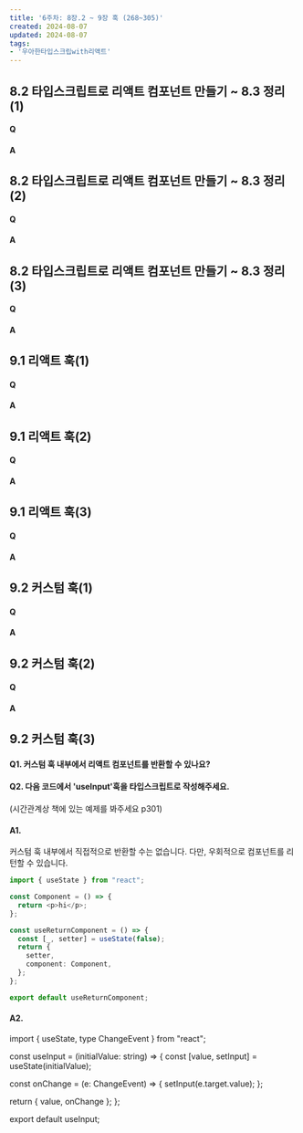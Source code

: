```yaml
---
title: '6주차: 8장.2 ~ 9장 훅 (268~305)'
created: 2024-08-07
updated: 2024-08-07
tags:
- '우아한타입스크립with리액트'
---
```


## 8.2 타입스크립트로 리액트 컴포넌트 만들기 ~ 8.3 정리(1)

#### Q


#### A


## 8.2 타입스크립트로 리액트 컴포넌트 만들기 ~ 8.3 정리(2)

#### Q


#### A


## 8.2 타입스크립트로 리액트 컴포넌트 만들기 ~ 8.3 정리(3)

#### Q


#### A


## 9.1 리액트 훅(1)

#### Q


#### A


## 9.1 리액트 훅(2)

#### Q


#### A


## 9.1 리액트 훅(3)

#### Q


#### A


## 9.2 커스텀 훅(1)

#### Q


#### A


## 9.2 커스텀 훅(2)

#### Q


#### A


## 9.2 커스텀 훅(3)

#### Q1. 커스텀 훅 내부에서 리액트 컴포넌트를 반환할 수 있나요?
#### Q2. 다음 코드에서 'useInput'훅을 타입스크립트로 작성해주세요.
(시간관계상 책에 있는 예제를 봐주세요 p301)


#### A1. 

커스텀 훅 내부에서 직접적으로 반환할 수는 없습니다.
다만, 우회적으로 컴포넌트를 리턴할 수 있습니다.

```ts
import { useState } from "react";

const Component = () => {
  return <p>hi</p>;
};

const useReturnComponent = () => {
  const [_, setter] = useState(false);
  return {
    setter,
    component: Component,
  };
};

export default useReturnComponent;
```

#### A2.

import { useState, type ChangeEvent } from "react";

const useInput = (initialValue: string) => {
  const [value, setInput] = useState(initialValue);

  const onChange = (e: ChangeEvent<HTMLInputElement>) => {
    setInput(e.target.value);
  };

  return { value, onChange };
};

export default useInput;

